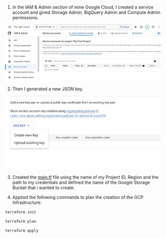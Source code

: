 1) In the IAM & Admin section of mine Google Cloud, I created a service account and gived Storage Admin, BigQuery Admin and Compute Admin permissions.


![](https://github.com/antfneves/spotify_top_songs_project/blob/main/Terraform/create_service_account.jpg?raw=true)


2) Then I generated a new JSON key.


![](https://github.com/antfneves/spotify_top_songs_project/blob/main/Terraform/create_new_key.jpg?raw=true)

3) Created the [main.tf](Terraform/main.tf) file using the name of my Project ID, Region and the path to my credentials and defined the name of the Google Storage Bucket that i wanted to create.   


4) Applied the following commands to plan the creation of the GCP Infrastructure:
```
terraform init
```
```
terraform plan
```
```
terraform apply
```

